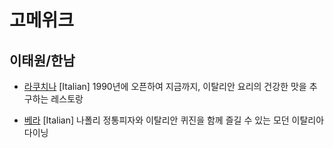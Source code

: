 # 고메위크

## 이태원/한남

* [라쿠치나](https://store.naver.com/restaurants/detail?id=11700873) [Italian]
1990년에 오픈하여 지금까지, 이탈리안 요리의 건강한 맛을  추구하는 레스토랑

* [베라](https://store.naver.com/restaurants/detail?id=34658718) [Italian]
나폴리 정통피자와 이탈리안 퀴진을 함께 즐길 수 있는  모던 이탈리아 다이닝

